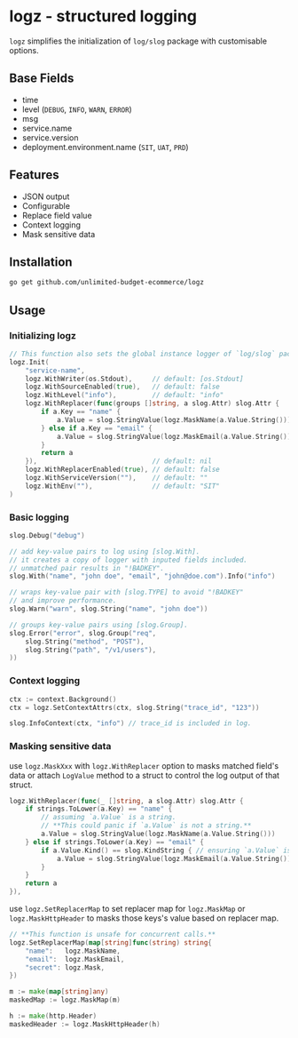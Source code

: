 # logz - structured logging

`logz` simplifies the initialization of `log/slog` package with customisable options.

## Base Fields

- time
- level (`DEBUG`, `INFO`, `WARN`, `ERROR`)
- msg
- service.name
- service.version
- deployment.environment.name (`SIT`, `UAT`, `PRD`)

## Features

- JSON output
- Configurable
- Replace field value
- Context logging
- Mask sensitive data

## Installation

```sh
go get github.com/unlimited-budget-ecommerce/logz
```

## Usage

### Initializing logz

```go
// This function also sets the global instance logger of `log/slog` package.
logz.Init(
    "service-name",
    logz.WithWriter(os.Stdout),     // default: [os.Stdout]
    logz.WithSourceEnabled(true),   // default: false
    logz.WithLevel("info"),         // default: "info"
    logz.WithReplacer(func(groups []string, a slog.Attr) slog.Attr {
        if a.Key == "name" {
            a.Value = slog.StringValue(logz.MaskName(a.Value.String()))
        } else if a.Key == "email" {
            a.Value = slog.StringValue(logz.MaskEmail(a.Value.String()))
        }
        return a
    }),                             // default: nil
    logz.WithReplacerEnabled(true), // default: false
    logz.WithServiceVersion(""),    // default: ""
    logz.WithEnv(""),               // default: "SIT"
)
```

### Basic logging

```go
slog.Debug("debug")

// add key-value pairs to log using [slog.With].
// it creates a copy of logger with inputed fields included.
// unmatched pair results in "!BADKEY".
slog.With("name", "john doe", "email", "john@doe.com").Info("info")

// wraps key-value pair with [slog.TYPE] to avoid "!BADKEY"
// and improve performance.
slog.Warn("warn", slog.String("name", "john doe"))

// groups key-value pairs using [slog.Group].
slog.Error("error", slog.Group("req",
    slog.String("method", "POST"),
    slog.String("path", "/v1/users"),
))
```

### Context logging

```go
ctx := context.Background()
ctx = logz.SetContextAttrs(ctx, slog.String("trace_id", "123"))

slog.InfoContext(ctx, "info") // trace_id is included in log.
```

### Masking sensitive data

use `logz.MaskXxx` with `logz.WithReplacer` option to masks matched field's data or attach `LogValue` method to a struct to control the log output of that struct.

```go
logz.WithReplacer(func(_ []string, a slog.Attr) slog.Attr {
    if strings.ToLower(a.Key) == "name" {
        // assuming `a.Value` is a string.
        // **This could panic if `a.Value` is not a string.**
        a.Value = slog.StringValue(logz.MaskName(a.Value.String()))
    } else if strings.ToLower(a.Key) == "email" {
        if a.Value.Kind() == slog.KindString { // ensuring `a.Value` is a string.
            a.Value = slog.StringValue(logz.MaskEmail(a.Value.String()))
        }
    }
    return a
}),
```

use `logz.SetReplacerMap` to set replacer map for `logz.MaskMap` or `logz.MaskHttpHeader` to masks those keys's value based on replacer map.

```go
// **This function is unsafe for concurrent calls.**
logz.SetReplacerMap(map[string]func(string) string{
    "name":   logz.MaskName,
    "email":  logz.MaskEmail,
    "secret": logz.Mask,
})

m := make(map[string]any)
maskedMap := logz.MaskMap(m)

h := make(http.Header)
maskedHeader := logz.MaskHttpHeader(h)
```

